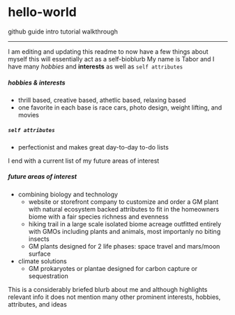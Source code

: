 # hello-world
github guide intro tutorial walkthrough 
****
I am editing and updating this readme to now have a few things about myself
this will essentially act as a self-bioblurb 
My name is Tabor and I have many *hobbies* and **interests** as well as `self attributes`
##### *hobbies* & **interests**
* thrill based, creative based, athetlic based, relaxing based
* one favorite in each base is race cars, photo design, weight lifting, and movies
##### `self attributes` 
* perfectionist and makes great day-to-day to-do lists

I end with a current list of my future areas of interest
##### future areas of interest
* combining biology and technology
  * website or storefront company to customize and order a GM plant with natural ecosystem backed attributes to fit in the homeowners biome with a fair species richness and evenness 
  * hiking trail in a large scale isolated biome acreage outfitted entirely with GMOs including plants and animals, most importanly no biting insects 
  * GM plants designed for 2 life phases: space travel and mars/moon surface
* climate solutions
  * GM prokaryotes or plantae designed for carbon capture or sequestration

This is a considerably briefed blurb about me and although highlights relevant info it does not mention many other prominent interests, hobbies, attributes, and ideas

